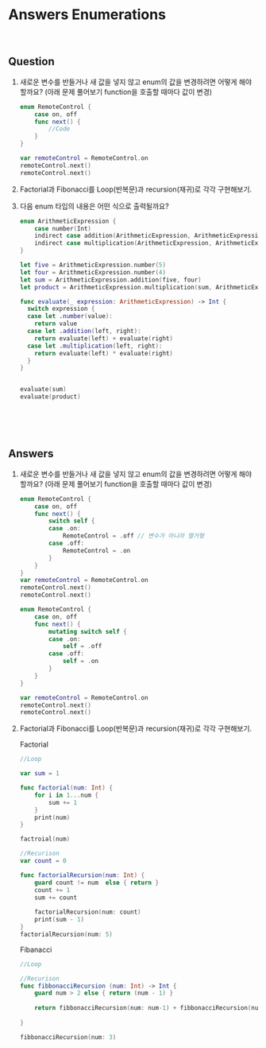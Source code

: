 





# Answers Enumerations



<br>

## Question





1. 새로운 변수를 반들거나 새 값을 넣지 않고 enum의 값을 변경하려면 어떻게 해야 할까요? (아래 문제 풀어보기 function을 호출할 때마다 값이 변경)

   ```swift
   enum RemoteControl {
       case on, off
       func next() {
           //Code
       }
   }
   
   var remoteControl = RemoteControl.on
   remoteControl.next()
   remoteControl.next()
   ```

   

2. Factorial과 Fibonacci를 Loop(반복문)과 recursion(재귀)로 각각 구현해보기.

3. 다음 enum 타입의 내용은 어떤 식으로 출력될까요?

   ```swift
   enum ArithmeticExpression {
       case number(Int)
       indirect case addition(ArithmeticExpression, ArithmeticExpression)
       indirect case multiplication(ArithmeticExpression, ArithmeticExpression)
   }
   
   let five = ArithmeticExpression.number(5)
   let four = ArithmeticExpression.number(4)
   let sum = ArithmeticExpression.addition(five, four)
   let product = ArithmeticExpression.multiplication(sum, ArithmeticExpression.number(2))
   
   func evaluate(_ expression: ArithmeticExpression) -> Int {
     switch expression {
     case let .number(value):
       return value
     case let .addition(left, right):
       return evaluate(left) + evaluate(right)
     case let .multiplication(left, right):
       return evaluate(left) * evaluate(right)
     }
   }
   
   
   evaluate(sum)
   evaluate(product)
   ```

   <br>

   <br>

   <br>

   

## Answers

1. 새로운 변수를 반들거나 새 값을 넣지 않고 enum의 값을 변경하려면 어떻게 해야 할까요? (아래 문제 풀어보기 function을 호출할 때마다 값이 변경)

   ```swift
   enum RemoteControl {
       case on, off
       func next() {
           switch self {
           case .on:
               RemoteControl = .off // 변수가 아니라 열거형
           case .off:
               RemoteControl = .on
           }
       }
   }
   var remoteControl = RemoteControl.on
   remoteControl.next()
   remoteControl.next()
   ```

   ```swift
   enum RemoteControl {
       case on, off
       func next() {
           mutating switch self {
           case .on:
               self = .off
           case .off:
               self = .on
           }
       }
   }
   
   var remoteControl = RemoteControl.on
   remoteControl.next()
   remoteControl.next()
   ```

   

2. Factorial과 Fibonacci를 Loop(반복문)과 recursion(재귀)로 각각 구현해보기.

   Factorial

   ```swift
   //Loop
   
   var sum = 1
   
   func factorial(num: Int) {
       for i in 1...num {
           sum += 1
       }
       print(num)
   }
   
   factroial(num)
   ```

   ````swift
   //Recurison
   var count = 0
   
   func factorialRecursion(num: Int) {
       guard count != num  else { return }
       count += 1
       sum += count
       
       factorialRecursion(num: count)
       print(sum - 1)
   }
   factorialRecursion(num: 5)
   ````

   Fibanacci

   ```swift
   //Loop
   ```

   ```swift
   //Recurison
   func fibbonacciRecursion (num: Int) -> Int {
       guard num > 2 else { return (num - 1) }
       
       return fibbonacciRecursion(num: num-1) + fibbonacciRecursion(num: num-2)
       
   }
   
   fibbonacciRecursion(num: 3)
   
   ```


